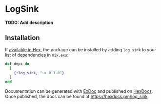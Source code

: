 # LogSink

**TODO: Add description**

## Installation

If [available in Hex](https://hex.pm/docs/publish), the package can be installed
by adding `log_sink` to your list of dependencies in `mix.exs`:

```elixir
def deps do
  [
    {:log_sink, "~> 0.1.0"}
  ]
end
```

Documentation can be generated with [ExDoc](https://github.com/elixir-lang/ex_doc)
and published on [HexDocs](https://hexdocs.pm). Once published, the docs can
be found at <https://hexdocs.pm/log_sink>.

